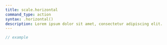 ```yaml
---
title: scale.horizontal
command_type: action
syntax: .horizontal()
description: Lorem ipsum dolor sit amet, consectetur adipiscing elit.
---
```


```javascript
// example
```